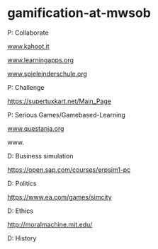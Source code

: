 # gamification-at-mwsob


P: Collaborate

www.kahoot.it

www.learningapps.org

www.spieleinderschule.org


P: Challenge

https://supertuxkart.net/Main_Page


P: Serious Games/Gamebased-Learning

www.questanja.org

www.

D: Business simulation

https://open.sap.com/courses/erpsim1-pc


D: Politics

https://www.ea.com/games/simcity


D: Ethics

http://moralmachine.mit.edu/

D: History

